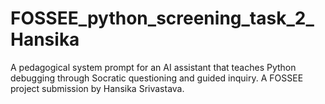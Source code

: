 # FOSSEE_python_screening_task_2_Hansika
A pedagogical system prompt for an AI assistant that teaches Python debugging through Socratic questioning and guided inquiry. A FOSSEE project submission by Hansika Srivastava.

